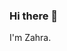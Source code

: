 ### Hi there 👋

I'm Zahra.
<!--
<a href="https://stackoverflow.com/users/8144311/zahra"><img src="https://stackoverflow.com/users/flair/8144311.png" width="208" height="58" alt="profile for Zahra at Stack Overflow, Q&amp;A for professional and enthusiast programmers" title="profile for Zahra at Stack Overflow, Q&amp;A for professional and enthusiast programmers"></a>
-->
<!--
**xzghx/xzghx** is a ✨ _special_ ✨ repository because its `README.md` (this file) appears on your GitHub profile.

Here are some ideas to get you started:

- 🔭 I’m currently working on ...
- 🌱 I’m currently learning ...
- 👯 I’m looking to collaborate on ...
- 🤔 I’m looking for help with ...
- 💬 Ask me about ...
- 📫 How to reach me: ...
- 😄 Pronouns: ...
- ⚡ Fun fact: ...
-->
